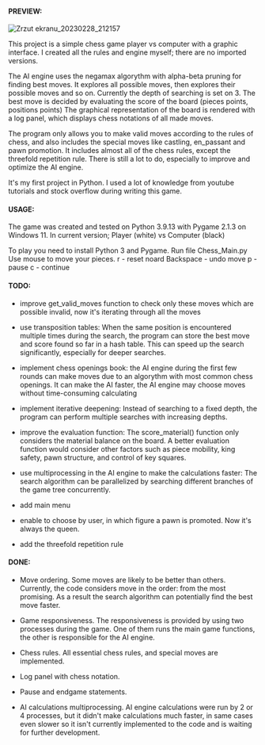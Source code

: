 #### PREVIEW:
![Zrzut ekranu_20230228_212157](https://user-images.githubusercontent.com/116226497/221972131-69fa768b-7090-446f-a583-f319c6eecc5e.png)

This project is a simple chess game player vs computer with a graphic interface. I created all the rules and engine myself; there are no imported versions.

The AI engine uses the negamax algorythm with alpha-beta pruning for finding best moves. It explores all possible moves, then explores their
possible moves and so on. Currently the depth of searching is set on 3. The best move is decided by evaluating the score of the board (pieces points, 
positions points) The graphical representation of the board is rendered  with a log panel, which displays chess notations of all made moves. 

The program only allows you to make valid moves according to the rules of chess, and also includes the special moves like castling, en_passant and pawn promotion.
It includes almost all of the chess rules, except the threefold repetition rule. 
There is still a lot to do, especially to improve and optimize the AI engine.

It's my first project in Python. I used a lot of knowledge from youtube tutorials and stock overflow during writing this game.

#### USAGE:
The game was created and tested on Python 3.9.13 with Pygame 2.1.3 on Windows 11.
In current version; Player (white) vs Computer (black)

To play you need to install Python 3 and Pygame. Run file Chess_Main.py
Use mouse to move your pieces.
r - reset noard
Backspace - undo move
p - pause
c - continue


#### TODO:
- improve get_valid_moves function to check only these moves which are possible invalid, now it's iterating through all the moves

- use transposition tables: When the same position is encountered multiple times during the search, the program
can store the best move and score found so far in a hash table. This can speed up the search significantly, especially for deeper searches.

- implement chess openings book: the AI engine during the first few rounds can make moves due to an algorythm with most common chess openings.
It can make the AI faster, the AI engine may choose moves without time-consuming calculating

- implement iterative deepening: Instead of searching to a fixed depth, the program can perform multiple searches
 with increasing depths.

 - improve the evaluation function: The score_material() function only considers the material balance on the board.
 A better evaluation function would consider other factors such as piece mobility, king safety, pawn structure, and
 control of key squares.

- use multiprocessing in the AI engine to make the calculations faster: The search algorithm can be parallelized by searching 
different branches of the game tree concurrently.

- add main menu

- enable to choose by user, in which figure a pawn is promoted. Now it's always the queen.

- add the threefold repetition rule


#### DONE:
- Move ordering. Some moves are likely to be better than others. Currently, the code considers move in the order: from the most promising.
As a result the search algorithm can potentially find the best move faster.

- Game responsiveness. The responsiveness is provided by using two processes during the game. One of them runs the main game functions, 
the other is responsible for the AI engine.

- Chess rules. All essential chess rules, and special moves are implemented.

- Log panel with chess notation.

- Pause and endgame statements.

- AI calculations multiprocessing. AI engine calculations were run by 2 or 4 processes, but it didn't make calculations much faster, 
in same cases even slower so it isn't currently implemented to the code and is waiting for further development.
